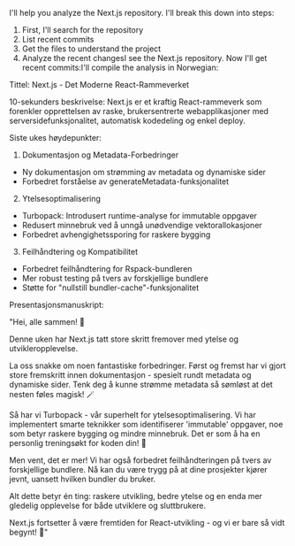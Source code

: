 I'll help you analyze the Next.js repository. I'll break this down into steps:

1. First, I'll search for the repository
2. List recent commits
3. Get the files to understand the project
4. Analyze the recent changesI see the Next.js repository. Now I'll get recent commits:I'll compile the analysis in Norwegian:

Tittel: Next.js - Det Moderne React-Rammeverket

10-sekunders beskrivelse:
Next.js er et kraftig React-rammeverk som forenkler opprettelsen av raske, brukersentrerte webapplikasjoner med serversidefunksjonalitet, automatisk kodedeling og enkel deploy.

Siste ukes høydepunkter:

1. Dokumentasjon og Metadata-Forbedringer
- Ny dokumentasjon om strømming av metadata og dynamiske sider
- Forbedret forståelse av generateMetadata-funksjonalitet

2. Ytelsesoptimalisering
- Turbopack: Introdusert runtime-analyse for immutable oppgaver
- Redusert minnebruk ved å unngå unødvendige vektorallokasjoner
- Forbedret avhengighetssporing for raskere bygging

3. Feilhåndtering og Kompatibilitet
- Forbedret feilhåndtering for Rspack-bundleren
- Mer robust testing på tvers av forskjellige bundlere
- Støtte for "nullstill bundler-cache"-funksjonalitet

Presentasjonsmanuskript:

"Hei, alle sammen! 👋 

Denne uken har Next.js tatt store skritt fremover med ytelse og utvikleropplevelse. 

La oss snakke om noen fantastiske forbedringer. Først og fremst har vi gjort store fremskritt innen dokumentasjon - spesielt rundt metadata og dynamiske sider. Tenk deg å kunne strømme metadata så sømløst at det nesten føles magisk! 🪄

Så har vi Turbopack - vår superhelt for ytelsesoptimalisering. Vi har implementert smarte teknikker som identifiserer 'immutable' oppgaver, noe som betyr raskere bygging og mindre minnebruk. Det er som å ha en personlig treningsøkt for koden din! 💪

Men vent, det er mer! Vi har også forbedret feilhåndteringen på tvers av forskjellige bundlere. Nå kan du være trygg på at dine prosjekter kjører jevnt, uansett hvilken bundler du bruker.

Alt dette betyr én ting: raskere utvikling, bedre ytelse og en enda mer gledelig opplevelse for både utviklere og sluttbrukere.

Next.js fortsetter å være fremtiden for React-utvikling - og vi er bare så vidt begynt! 🚀"